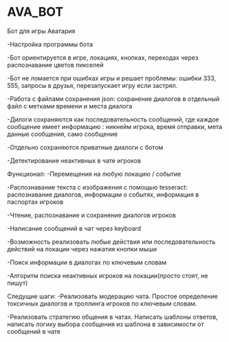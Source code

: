 # AVA_BOT

Бот для игры Аватария

-Настройка программы бота

-Бот ориентируется в игре, локациях, кнопках, переходах через распознавание цветов пикселей 

-Бот не ломается при ошибках игры и решает проблемы: ошибки 333, 555, запросы в друзья, перезапускает игру если застрял.

-Работа с файлами сохранения json: сохранение диалогов в отдельный файл с метками времени и места диалога

-Дилоги сохраняются как последовательность сообщений, где каждое сообщение имеет информацию : никнейм игрока, время отправки, мета данные сообщения, само сообщение

-Отдельно сохраняются приватные диалоги с ботом

-Детектирование неактивных в чате игроков


Функционал:
-Перемещения на любую локацию / событие

-Распознавание текста с изображения с помощью tesseract: распознавание диалогов, информации о событях, информация в паспортах игроков

-Чтение, распознавание и сохранение диалогов игроков

-Написание сообщений в чат через keyboard

-Возможность реализовать любые действия или последовательность действий на локации через нажатия кнопки мыши

-Поиск информации в диалогах по ключевым словам

-Алгоритм поиска неактивных игроков на локации(просто стоят, не пишут)

Следущие шаги:
-Реализовать модерацию чата. Простое определение токсичных диалогов и троллинга игроков по ключевым словам.

-Реализовать стратегию общения в чатах. Написать шаблоны ответов, написать логику выбора сообщения из шаблона в зависимости от сообщений в чате

